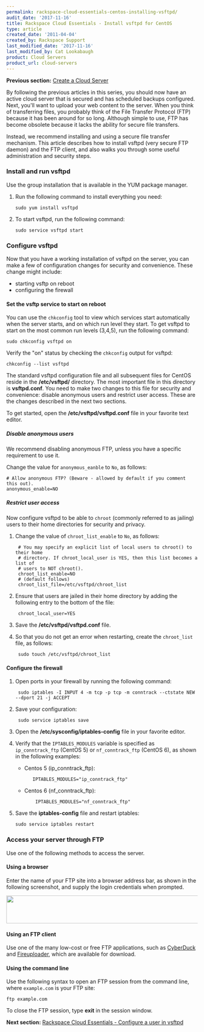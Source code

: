 ```yaml
---
permalink: rackspace-cloud-essentials-centos-installing-vsftpd/
audit_date: '2017-11-16'
title: Rackspace Cloud Essentials - Install vsftpd for CentOS
type: article
created_date: '2011-04-04'
created_by: Rackspace Support
last_modified_date: '2017-11-16'
last_modified_by: Cat Lookabaugh
product: Cloud Servers
product_url: cloud-servers
---
```


**Previous section:** [Create a Cloud Server](/how-to/create-a-cloud-server)

By following the previous articles in this series, you should now have an
active cloud server that is secured and has scheduled backups configured.
Next, you'll want to upload your web content to the server. When you think of
transferring files, you probably think of the File Transfer Protocol (FTP)
because it has been around for so long. Although simple to use, FTP has become
obsolete because it lacks the ability for secure file transfers.

Instead, we recommend installing and using a secure file transfer
mechanism. This article describes how to install vsftpd (very secure FTP
daemon) and the FTP client, and also walks you through some useful
administration and security steps.


### Install and run vsftpd

Use the group installation that is available in the YUM package manager.

1. Run the following command to install everything you need:

       sudo yum install vsftpd

2. To start vsftpd, run the following command:

       sudo service vsftpd start

### Configure vsftpd

Now that you have a working installation of vsftpd on the
server, you can make a few of configuration changes for security
and convenience. These change might include:

- starting vsftp on reboot
- configuring the firewall

#### Set the vsftp service to start on reboot

You can use the `chkconfig` tool to view which services start automatically
when the server starts, and on which run level they start. To get vsftpd
to start on the most common run levels (3,4,5), run the following command:

    sudo chkconfig vsftpd on

Verify the "on" status by checking the `chkconfig` output for vsftpd:

    chkconfig --list vsftpd

The standard vsftpd configuration file and all subsequent files for
CentOS reside in the **/etc/vsftpd/** directory. The most important file in
this directory is **vsftpd.conf**. You need to make two changes to this file
for security and convenience: disable anonymous users and restrict user access.
These are the changes described in the next two sections.

To get started, open the **/etc/vsftpd/vsftpd.conf** file in your favorite text
editor.

##### Disable anonymous users

We recommend disabling anonymous FTP, unless you have a specific requirement to
use it.

Change the value for `anonymous_eanble` to `No`, as follows:

    # Allow anonymous FTP? (Beware - allowed by default if you comment this out).
    anonymous_enable=NO

##### Restrict user access

Now configure vsftpd to be able to `chroot` (commonly referred to as
jailing) users to their home directories for security and privacy.

1. Change the value of `chroot_list_enable` to `No`, as follows:

        # You may specify an explicit list of local users to chroot() to their home
        # directory. If chroot_local_user is YES, then this list becomes a list of
        # users to NOT chroot().
        chroot_list_enable=NO
        # (default follows)
        chroot_list_file=/etc/vsftpd/chroot_list

2. Ensure that users are jailed in their home directory by adding the following
entry to the bottom of the file:

        chroot_local_user=YES

3. Save the **/etc/vsftpd/vsftpd.conf** file.

4. So that you do not get an error when restarting, create the `chroot_list`
file, as follows:

        sudo touch /etc/vsftpd/chroot_list

#### Configure the firewall

1. Open ports in your firewall by running the following command:

        sudo iptables -I INPUT 4 -m tcp -p tcp -m conntrack --ctstate NEW --dport 21 -j ACCEPT

2. Save your configuration:

        sudo service iptables save

3. Open the **/etc/sysconfig/iptables-config** file in your favorite editor.

4. Verify that the `IPTABLES_MODULES` variable is specified as `ip_conntrack_ftp`
(CentOS 5) or `nf_conntrack_ftp` (CentOS 6), as shown in the following examples:

     -  Centos 5 (ip_conntrack_ftp):

               IPTABLES_MODULES="ip_conntrack_ftp"

     -  Centos 6 (nf_conntrack_ftp):

                IPTABLES_MODULES="nf_conntrack_ftp"

5.  Save the **iptables-config** file and restart iptables:

        sudo service iptables restart


### Access your server through FTP

Use one of the following methods to access the server.

#### Using a browser

Enter the name of your FTP site into a browser address bar, as shown in the
following screenshot, and supply the login credentials when prompted.

<img src="{% asset_path cloud-servers/rackspace-cloud-essentials-centos-installing-vsftpd/ftp.png %}" width="538" height="73" />

#### Using an FTP client

Use one of the many low-cost or free FTP applications, such as
[CyberDuck](https://cyberduck.io/?l=en) and
[Fireuploader](http://www.fireuploader.com/), which are available for download.

#### Using the command line

Use the following syntax to open an FTP session from the command line, where
``example.com`` is your FTP site:

    ftp example.com

To close the FTP session, type **exit** in the session window.

**Next section:** [Rackspace Cloud Essentials - Configure a user in vsftpd](/how-to/rackspace-cloud-essentials-centos-configuring-a-user-in-vsftpd)

